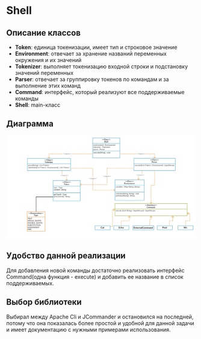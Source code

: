 # Shell

## Описание классов

* **Token**: единица токенизации, имеет тип и строковое значение 
* **Environment**: отвечает за хранение названий переменных окружения и их значений
* **Tokenizer**: выполняет токенизацию входной строки и подстановку значений переменных
* **Parser**: отвечает за группировку токенов по командам и за выполнение этих команд
* **Command**: интерфейс, который реализуют все поддерживаемые команды
* **Shell**: main-класс 

## Диаграмма

![Alt Text](diagram.jpg)

## Удобство данной реализации

Для добавления новой команды достаточно реализовать интерфейс Command(одна функция - execute) и добавить ее название в список поддерживаемых. 

## Выбор библиотеки

Выбирал между Apache Cli и JCommander и остановился на последней, потому что она показалась более простой и удобной для данной задачи и имеет документацию с нужными примерами использования.  

